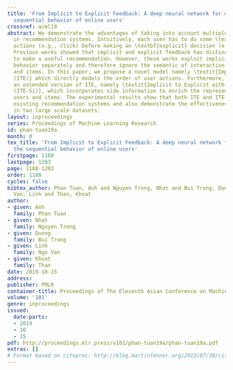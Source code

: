 ```yaml
---
title: 'From Implicit to Explicit Feedback: A deep neural network for modeling the
  sequential behavior of online users'
crossref: acml19
abstract: We demonstrate the advantages of taking into account multiple types of behavior
  in recommendation systems. Intuitively, each user has to do some \textbf{implicit}
  actions (e.g., click) before making an \textbf{explicit} decision (e.g., purchase).
  Previous works showed that implicit and explicit feedback has distinct properties
  to make a useful recommendation. However, these works exploit implicit and explicit
  behavior separately and therefore ignore the semantic of interaction between users
  and items. In this paper, we propose a novel model namely \textit{Implicit to Explicit
  (ITE)} which directly models the order of user actions. Furthermore, we present
  an extended version of ITE, namely \textit{Implicit to Explicit with Side information
  (ITE-Si)}, which incorporates side information to enrich the representations of
  users and items. The experimental results show that both ITE and ITE-Si outperform
  existing recommendation systems and also demonstrate the effectiveness of side information
  in two large scale datasets.
layout: inproceedings
series: Proceedings of Machine Learning Research
id: phan-tuan19a
month: 0
tex_title: 'From Implicit to Explicit Feedback: A deep neural network for modeling
  the sequential behavior of online users'
firstpage: 1188
lastpage: 1203
page: 1188-1203
order: 1188
cycles: false
bibtex_author: Phan Tuan, Anh and Nguyen Trong, Nhat and Bui Trong, Duong and Ngo
  Van, Linh and Than, Khoat
author:
- given: Anh
  family: Phan Tuan
- given: Nhat
  family: Nguyen Trong
- given: Duong
  family: Bui Trong
- given: Linh
  family: Ngo Van
- given: Khoat
  family: Than
date: 2019-10-15
address: 
publisher: PMLR
container-title: Proceedings of The Eleventh Asian Conference on Machine Learning
volume: '101'
genre: inproceedings
issued:
  date-parts:
  - 2019
  - 10
  - 15
pdf: http://proceedings.mlr.press/v101/phan-tuan19a/phan-tuan19a.pdf
extras: []
# Format based on citeproc: http://blog.martinfenner.org/2013/07/30/citeproc-yaml-for-bibliographies/
---
```

